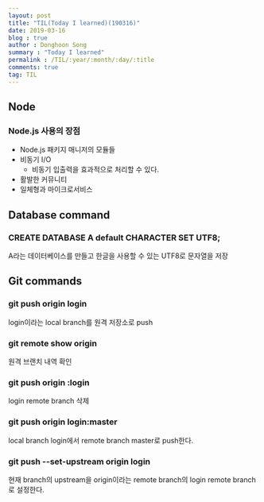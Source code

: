 ```yaml
---
layout: post
title: "TIL(Today I learned)(190316)"
date: 2019-03-16
blog : true
author : Donghoon Song
summary : "Today I learned"
permalink : /TIL/:year/:month/:day/:title
comments: true
tag: TIL
---
```


## Node
### Node.js 사용의 장점
- Node.js 패키지 매니저의 모듈들
- 비동기 I/O
	- 비동기 입출력을 효과적으로 처리할 수 있다.
- 활발한 커뮤니티
- 일체형과 마이크로서비스

## Database command
### CREATE DATABASE A default CHARACTER SET UTF8;
A라는 데이터베이스를 만들고 한글을 사용할 수 있는 UTF8로 문자열을 저장

## Git commands
### git push origin login
login이라는 local branch를 원격 저장소로 push

### git remote show origin
원격 브랜치 내역 확인

### git push origin :login
login remote branch 삭제

### git push origin login:master
local branch login에서 remote branch master로 push한다.

### git push --set-upstream origin login
현재 branch의 upstream을 origin이라는 remote branch의 login remote branch로 설정한다.